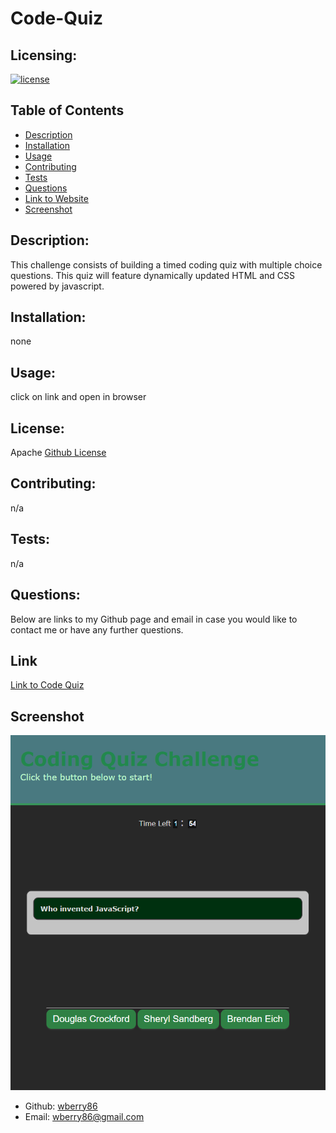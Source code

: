 # Code-Quiz


  ## Licensing:
  [![license](https://img.shields.io/badge/license-Apache-blue)](https://shields.io)
  ## Table of Contents 
  - [Description](#description)
  - [Installation](#installation)
  - [Usage](#usage)
  - [Contributing](#contributing)
  - [Tests](#tests)
  - [Questions](#questions)
  - [Link to Website](#link)
  - [Screenshot](#screenshot)
  ## Description:
  This challenge consists of building a timed coding quiz with multiple choice questions. This quiz will feature dynamically updated HTML and CSS powered by javascript.   
  ## Installation:
  none
  ## Usage:
  click on link and open in browser
  ## License:
  Apache
  [Github License](Apache)
  ## Contributing:
  n/a
  ## Tests:
  n/a
  ## Questions:
  Below are links to my Github page and email in case you would like to contact me or have any further questions.
  ## Link
  [Link to Code Quiz](https://wberry86.github.io/code-quiz/)
  ## Screenshot
  ![Portfolio screenshot](https://github.com/wberry86/code-quiz/blob/main/assets/images/Capture.PNG)

  - Github: [wberry86](https://github.com/wberry86)
  - Email: wberry86@gmail.com

